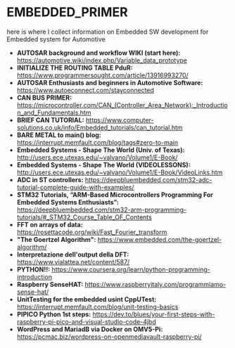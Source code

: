# EMBEDDED_PRIMER
here is where I collect information on Embedded SW development for Embedded system for Automotive
* **AUTOSAR background and workflow WIKI (start here):** https://automotive.wiki/index.php/Variable_data_prototype
* **INITIALIZE THE ROUTING TABLE PduR:** https://www.programmersought.com/article/13916993270/
* **AUTOSAR Enthusiasts and beginners in Automotive Software:** https://www.autoeconnect.com/stayconnected  
* **CAN BUS PRIMER:** https://microcontroller.com/CAN_(Controller_Area_Network):_Introduction_and_Fundamentals.htm
* **BRIEF CAN TUTORIAL:** https://www.computer-solutions.co.uk/info/Embedded_tutorials/can_tutorial.htm
* **BARE METAL to main() blog:** https://interrupt.memfault.com/blog/tags#zero-to-main
* **Embedded Systems - Shape The World (Univ. of Texas):** http://users.ece.utexas.edu/~valvano/Volume1/E-Book/
* **Embedded Systems - Shape The World (VIDEOLESSONS):** http://users.ece.utexas.edu/~valvano/Volume1/E-Book/VideoLinks.htm
* **ADC in ST controllers:** https://deepbluembedded.com/stm32-adc-tutorial-complete-guide-with-examples/
* **STM32 Tutorials, “ARM-Based Microcontrollers Programming For Embedded Systems Enthusiasts”:** https://deepbluembedded.com/stm32-arm-programming-tutorials/#_STM32_Course_Table_OF_Contents
* **FFT on arrays of data:** https://rosettacode.org/wiki/Fast_Fourier_transform
* **"The Goertzel Algorithm":** https://www.embedded.com/the-goertzel-algorithm/
* **Interpretazione dell'output della DFT:** https://www.vialattea.net/content/587/
* **PYTHON!!:** https://www.coursera.org/learn/python-programming-introduction
* **Raspberry SenseHAT:** https://www.raspberryitaly.com/programmiamo-sense-hat/
* **UnitTesting for the embedded usint CppUTest:** https://interrupt.memfault.com/blog/unit-testing-basics
* **PIPICO Python 1st steps:** https://dev.to/blues/your-first-steps-with-raspberry-pi-pico-and-visual-studio-code-4jbd
* **WordPress and MariadB via Docker on OMV5-Pi:** https://pcmac.biz/wordpress-on-openmediavault-raspberry-pi/
